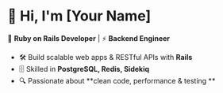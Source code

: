 # 👋 Hi, I'm [Your Name]

💎 **Ruby on Rails Developer** | ⚡ **Backend Engineer**

- 🛠️ Build scalable web apps & RESTful APIs with **Rails**  
- 🗄️ Skilled in **PostgreSQL, Redis, Sidekiq**  
- 🔍 Passionate about **clean code, performance & testing **  
